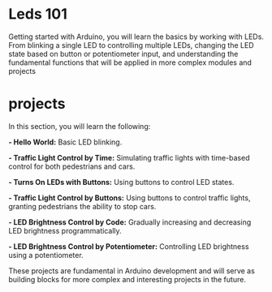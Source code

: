 # Leds 101

Getting started with Arduino, you will learn the basics by working with LEDs. From blinking a single LED to controlling multiple LEDs, changing the LED state based on button or potentiometer input, and understanding the fundamental functions that will be applied in more complex modules and projects

# projects
In this section, you will learn the following:

**- Hello World:** Basic LED blinking.
   
**- Traffic Light Control by Time:** Simulating traffic lights with time-based control for both pedestrians and cars.

**- Turns On LEDs with Buttons:** Using buttons to control LED states.

**- Traffic Light Control by Buttons:** Using buttons to control traffic lights, granting pedestrians the ability to stop cars.

**- LED Brightness Control by Code:** Gradually increasing and decreasing LED brightness programmatically.

**- LED Brightness Control by Potentiometer:** Controlling LED brightness using a potentiometer.



These projects are fundamental in Arduino development and will serve as building blocks for more complex and interesting projects in the future.
